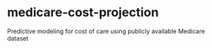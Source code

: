 # medicare-cost-projection
Predictive modeling for cost of care using publicly available Medicare dataset
